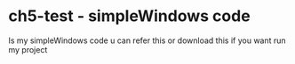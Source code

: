 # ch5-test - simpleWindows code
Is my simpleWindows code
u can refer this or download this if you want run my project
